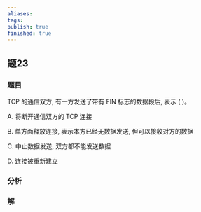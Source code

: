 ```yaml
---
aliases: 
tags: 
publish: true
finished: true
---
```

## 题23
### 题目
TCP 的通信双方, 有一方发送了带有 FIN 标志的数据段后, 表示 ( )。

A. 将断开通信双方的 TCP 连接

B. 单方面释放连接, 表示本方已经无数据发送, 但可以接收对方的数据

C. 中止数据发送, 双方都不能发送数据

D. 连接被重新建立
### 分析

### 解
